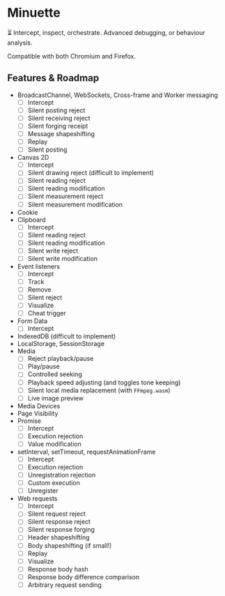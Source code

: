 # Minuette
⏳ Intercept, inspect, orchestrate. Advanced debugging, or behaviour analysis.

Compatible with both Chromium and Firefox.

## Features & Roadmap
* BroadcastChannel, WebSockets, Cross-frame and Worker messaging
  - [ ] Intercept
  - [ ] Silent posting reject
  - [ ] Silent receiving reject
  - [ ] Silent forging receipt
  - [ ] Message shapeshifting
  - [ ] Replay
  - [ ] Silent posting
* Canvas 2D
  - [ ] Intercept
  - [ ] Silent drawing reject (difficult to implement)
  - [ ] Silent reading reject
  - [ ] Silent reading modification
  - [ ] Silent measurement reject
  - [ ] Silent measurement modification
* Cookie
* Clipboard
  - [ ] Intercept
  - [ ] Silent reading reject
  - [ ] Silent reading modification
  - [ ] Silent write reject
  - [ ] Silent write modification
* Event listeners
  - [ ] Intercept
  - [ ] Track
  - [ ] Remove
  - [ ] Silent reject
  - [ ] Visualize
  - [ ] Cheat trigger
* Form Data
  - [ ] Intercept
* IndexedDB (difficult to implement)
* LocalStorage, SessionStorage
* Media
  - [ ] Reject playback/pause
  - [ ] Play/pause
  - [ ] Controlled seeking
  - [ ] Playback speed adjusting (and toggles tone keeping)
  - [ ] Silent local media replacement (with `FFmpeg.wasm`)
  - [ ] Live image preview
* Media Devices
* Page Visibility
* Promise
  - [ ] Intercept
  - [ ] Execution rejection
  - [ ] Value modification
* setInterval, setTimeout, requestAnimationFrame
  - [ ] Intercept
  - [ ] Execution rejection
  - [ ] Unregistration rejection
  - [ ] Custom execution
  - [ ] Unregister
* Web requests
  - [ ] Intercept
  - [ ] Silent request reject
  - [ ] Silent response reject
  - [ ] Silent response forging
  - [ ] Header shapeshifting
  - [ ] Body shapeshifting (if small!)
  - [ ] Replay
  - [ ] Visualize
  - [ ] Response body hash
  - [ ] Response body difference comparison
  - [ ] Arbitrary request sending
